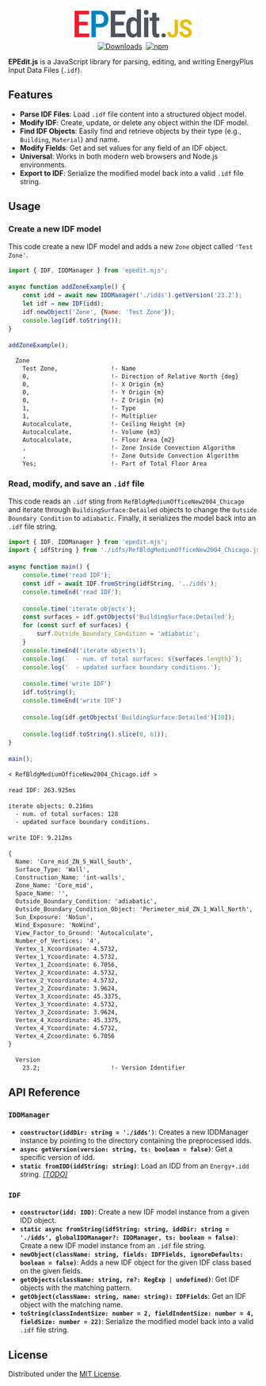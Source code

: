 <p align="center">
    <a href="https://github.com/chp-rubicell/EPEdit.js/releases/latest">
        <img src="https://github.com/chp-rubicell/EPEdit.js/blob/main/doc/epedit.svg" width="256" alt="EPEdit.js"><br/>
    </a>
    <!-- <img src="doc/epedit.svg" width="256" alt="EPEdit.js"><br/> -->
    <a href="https://github.com/chp-rubicell/EPEdit.js/releases/latest"><img src="https://img.shields.io/github/release/chp-rubicell/EPEdit.js.svg?style=flat-square&maxAge=600" alt="Downloads"></a>&nbsp;
    <a href="https://www.npmjs.com/package/epedit.js"><img src="https://img.shields.io/npm/v/epedit.js?style=flat-square&maxAge=600" alt="npm"></a>
</p>

**EPEdit.js** is a JavaScript library for parsing, editing, and writing EnergyPlus Input Data Files (`.idf`).

## Features

- **Parse IDF Files**: Load `.idf` file content into a structured object model.
- **Modify IDF**: Create, update, or delete any object within the IDF model.
- **Find IDF Objects**: Easily find and retrieve objects by their type (e.g., `Building`, `Material`) and name.
- **Modify Fields**: Get and set values for any field of an IDF object.
- **Universal**: Works in both modern web browsers and Node.js environments.
- **Export to IDF**: Serialize the modified model back into a valid `.idf` file string.

## Usage

### Create a new IDF model

This code create a new IDF model and adds a new `Zone` object called `'Test Zone'`.

```javascript
import { IDF, IDDManager } from 'epedit.mjs';

async function addZoneExample() {
    const idd = await new IDDManager('./idds').getVersion('23.2');
    let idf = new IDF(idd);
    idf.newObject('Zone', {Name: 'Test Zone'});
    console.log(idf.toString());
}

addZoneExample();
```
```
  Zone
    Test Zone,               !- Name
    0,                       !- Direction of Relative North {deg}
    0,                       !- X Origin {m}
    0,                       !- Y Origin {m}
    0,                       !- Z Origin {m}
    1,                       !- Type
    1,                       !- Multiplier
    Autocalculate,           !- Ceiling Height {m}
    Autocalculate,           !- Volume {m3}
    Autocalculate,           !- Floor Area {m2}
    ,                        !- Zone Inside Convection Algorithm
    ,                        !- Zone Outside Convection Algorithm
    Yes;                     !- Part of Total Floor Area
```

### Read, modify, and save an `.idf` file

This code reads an `.idf` sting from `RefBldgMediumOfficeNew2004_Chicago` and iterate through `BuildingSurface:Detailed` objects to change the `Outside Boundary Condition` to `adiabatic`. Finally, it serializes the model back into an `.idf` file string.

```javascript
import { IDF, IDDManager } from 'epedit.mjs';
import { idfString } from './idfs/RefBldgMediumOfficeNew2004_Chicago.js';

async function main() {
    console.time('read IDF');
    const idf = await IDF.fromString(idfString, '../idds');
    console.timeEnd('read IDF');
    
    console.time('iterate objects');
    const surfaces = idf.getObjects('BuildingSurface:Detailed');
    for (const surf of surfaces) {
        surf.Outside_Boundary_Condition = 'adiabatic';
    }
    console.timeEnd('iterate objects');
    console.log(`  - num. of total surfaces: ${surfaces.length}`);
    console.log('  - updated surface boundary conditions.');

    console.time('write IDF')
    idf.toString();
    console.timeEnd('write IDF')

    console.log(idf.getObjects('BuildingSurface:Detailed')[10]);
    
    console.log(idf.toString().slice(0, 61));
}

main();
```
```
< RefBldgMediumOfficeNew2004_Chicago.idf >

read IDF: 263.925ms

iterate objects: 0.216ms
  - num. of total surfaces: 128
  - updated surface boundary conditions.

write IDF: 9.212ms

{
  Name: 'Core_mid_ZN_5_Wall_South',
  Surface_Type: 'Wall',
  Construction_Name: 'int-walls',
  Zone_Name: 'Core_mid',
  Space_Name: '',
  Outside_Boundary_Condition: 'adiabatic',
  Outside_Boundary_Condition_Object: 'Perimeter_mid_ZN_1_Wall_North',
  Sun_Exposure: 'NoSun',
  Wind_Exposure: 'NoWind',
  View_Factor_to_Ground: 'Autocalculate',
  Number_of_Vertices: '4',
  Vertex_1_Xcoordinate: 4.5732,
  Vertex_1_Ycoordinate: 4.5732,
  Vertex_1_Zcoordinate: 6.7056,
  Vertex_2_Xcoordinate: 4.5732,
  Vertex_2_Ycoordinate: 4.5732,
  Vertex_2_Zcoordinate: 3.9624,
  Vertex_3_Xcoordinate: 45.3375,
  Vertex_3_Ycoordinate: 4.5732,
  Vertex_3_Zcoordinate: 3.9624,
  Vertex_4_Xcoordinate: 45.3375,
  Vertex_4_Ycoordinate: 4.5732,
  Vertex_4_Zcoordinate: 6.7056
}

  Version
    23.2;                    !- Version Identifier
```

## API Reference

### `IDDManager`

- **`constructor(iddDir: string = './idds')`**: Creates a new IDDManager instance by pointing to the directory containing the preprocessed idds.
- **`async getVersion(version: string, ts: boolean = false)`**: Get a specific version of idd.
- **`static fromIDD(iddString: string)`**: Load an IDD from an `Energy+.idd` string. _<ins>(TODO)</ins>_

### `IDF`

- **`constructor(idd: IDD)`**: Create a new IDF model instance from a given IDD object.
- **`static async fromString(idfString: string, iddDir: string = './idds', globalIDDManager?: IDDManager, ts: boolean = false)`**: Create a new IDF model instance from an `.idf` file string.
- **`newObject(className: string, fields: IDFFields, ignoreDefaults: boolean = false)`**: Adds a new IDF object for the given IDF class based on the given fields.
- **`getObjects(className: string, re?: RegExp | undefined)`**: Get IDF objects with the matching pattern.
- **`getObject(className: string, name: string): IDFFields`**: Get an IDF object with the matching name.
- **`toString(classIndentSize: number = 2, fieldIndentSize: number = 4, fieldSize: number = 22)`**: Serialize the modified model back into a valid `.idf` file string.

## License

Distributed under the [MIT License](https://github.com/chp-rubicell/EPEdit.js/blob/main/LICENSE).
